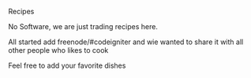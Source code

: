 Recipes

No Software, we are just trading recipes here.

All started add freenode/#codeigniter and wie wanted to share it with all other people who likes to cook

Feel free to add your favorite dishes
